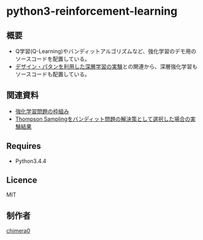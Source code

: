 # python3-reinforcement-learning

## 概要

- Q学習(Q-Learning)やバンディットアルゴリズムなど、強化学習のデモ用のソースコードを配置している。
- [デザイン・パタンを利用した深層学習の実験](https://github.com/chimera0/deep-learning-by-means-of-design-pattern)との関連から、深層強化学習もソースコードも配置している。

## 関連資料

- [強化学習問題の枠組み](http://media.accel-brain.com/user-experience-metrics-for-virtual-reality-with-bayesian-reinforcement-learning/#i-18)
- [Thompson Samplingをバンディット問題の解決策として選択した場合の実験結果](http://media.accel-brain.com/thompson-sampling/)

## Requires

- Python3.4.4

## Licence

MIT

## 制作者

[chimera0](https://github.com/chimera0/)
